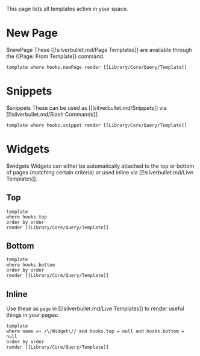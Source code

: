 This page lists all templates active in your space.

# New Page
$newPage
These [[!silverbullet.md/Page Templates]] are available through the {[Page: From Template]} command.

```query
template where hooks.newPage render [[Library/Core/Query/Template]]
```

# Snippets
$snippets
These can be used as [[!silverbullet.md/Snippets]] via [[!silverbullet.md/Slash Commands]]:

```query
template where hooks.snippet render [[Library/Core/Query/Template]]
```

# Widgets
$widgets
Widgets can either be automatically attached to the top or bottom of pages (matching certain criteria) or used inline via [[!silverbullet.md/Live Templates]].

## Top
```query
template
where hooks.top
order by order
render [[Library/Core/Query/Template]]
```

## Bottom
```query
template
where hooks.bottom
order by order
render [[Library/Core/Query/Template]]
```

## Inline
Use these as `page` in [[!silverbullet.md/Live Templates]] to render useful things in your pages:

```query
template
where name =~ /\/Widget\// and hooks.top = null and hooks.bottom = null
order by order
render [[Library/Core/Query/Template]]
```
